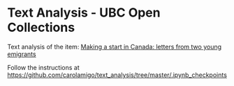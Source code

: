 # Text Analysis - UBC Open Collections

Text analysis of the item: [Making a start in Canada: letters from two young emigrants](https://dx.doi.org/10.14288/1.0222301)

Follow the instructions at https://github.com/carolamigo/text_analysis/tree/master/.ipynb_checkpoints


